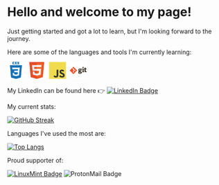 <h1>Hello and welcome to my page!</h1>

<p>Just getting started and got a lot to learn, but I'm looking forward to the journey.</p>

Here are some of the languages and tools I'm currently learning:

<div>
  <img src="https://github.com/devicons/devicon/blob/master/icons/css3/css3-plain-wordmark.svg"  title="CSS3" alt="CSS" width="40" height="40"/>&nbsp;
  <img src="https://github.com/devicons/devicon/blob/master/icons/html5/html5-original.svg" title="HTML5" alt="HTML" width="40" height="40"/>&nbsp;
  <img src="https://github.com/devicons/devicon/blob/master/icons/javascript/javascript-original.svg" title="JavaScript" alt="JavaScript" width="40" height="40"/>&nbsp;
  <img src="https://github.com/devicons/devicon/blob/master/icons/git/git-original-wordmark.svg" title="Git" **alt="Git" width="40" height="40"/>
</div>

My LinkedIn can be found here 👉 <a href="https://www.linkedin.com/in/nolan-callahan-54bb0b18b/">
    <img src="https://img.shields.io/badge/LinkedIn-blue?style=for-the-badge&logo=linkedin&logoColor=white" alt="LinkedIn Badge"/>
  </a>

My current stats:

[![GitHub Streak](http://github-readme-streak-stats.herokuapp.com?user=Nolan-C&theme=dark&background=000000)](https://git.io/streak-stats)

Languages I've used the most are:

[![Top Langs](https://github-readme-stats.vercel.app/api/top-langs/?username=Nolan-C)](https://github.com/anuraghazra/github-readme-stats)

Proud supporter of:

<a href="https://www.linuxmint.com"><img src="https://img.shields.io/badge/Linux_Mint-87CF3E?style=for-the-badge&logo=linux-mint&logoColor=white" alt="LinuxMint Badge"/></a>
  </a> <a><img src="https://img.shields.io/badge/ProtonMail-8B89CC?style=for-the-badge&logo=protonmail&logoColor=white" alt="ProtonMail Badge"/>
  </a> 
